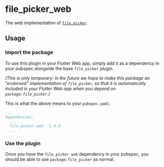 # file_picker_web

The web implementation of [`file_picker`][1].

## Usage

### Import the package
To use this plugin in your Flutter Web app, simply add it as a dependency in
your pubspec alongside the base `file_picker` plugin.

_(This is only temporary: in the future we hope to make this package an
"endorsed" implementation of `file_picker`, so that it is automatically
included in your Flutter Web app when you depend on `package:file_picker`.)_

This is what the above means to your `pubspec.yaml`:

```yaml
...
dependencies:
  ...
  file_picker_web: ^1.0.0
  ...
```

### Use the plugin
Once you have the `file_picker_web` dependency in your pubspec, you should
be able to use `package:file_picker` as normal.

[1]: ../file_picker
